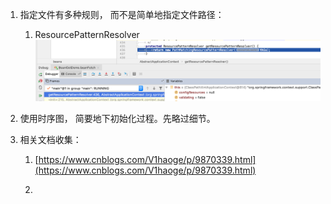 1. 指定文件有多种规则， 而不是简单地指定文件路径：

   1. ResourcePatternResolver ![](/assets/ResourcePatternResolver.png)

2. 使用时序图， 简要地下初始化过程。先略过细节。

3. 相关文档收集：

   1. [https://www.cnblogs.com/V1haoge/p/9870339.html](https://www.cnblogs.com/V1haoge/p/9870339.html)

   2. 



